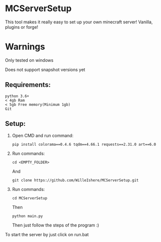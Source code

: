 # MCServerSetup

This tool makes it really easy to set up your own minecraft server! Vanilla, plugins or forge!


# Warnings
Only tested on windows

Does not support snapshot versions yet

## Requirements:
```
python 3.6+
< 4gb Ram
< 5gb Free memory(Minimum 1gb)
Git
```

## Setup:

1. Open CMD and run command:
   ```
   pip install colorama==0.4.6 tqdm==4.66.1 requests==2.31.0 art==6.0
   ```
   
3. Run commands:
   ```
   cd <EMPTY_FOLDER>
   ```
   And
   ```
   git clone https://github.com/WilleIshere/MCServerSetup.git
   ```

4. Run commands:
   ```
   cd MCServerSetup
   ```
   Then
   ```
   python main.py
   ```
   Then just follow the steps of the program :)


To start the server by just click on run.bat
